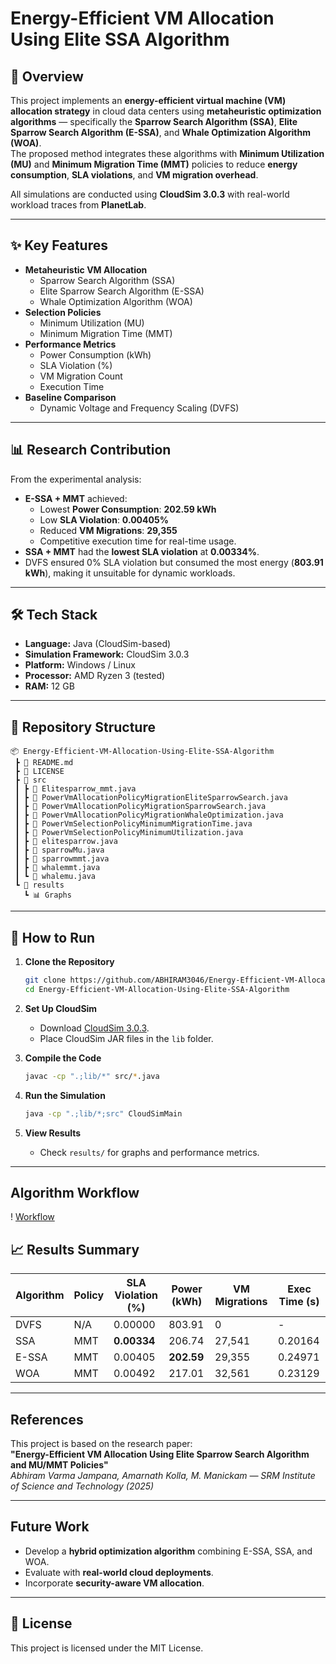 # Energy-Efficient VM Allocation Using Elite SSA Algorithm

## 📌 Overview
This project implements an **energy-efficient virtual machine (VM) allocation strategy** in cloud data centers using **metaheuristic optimization algorithms** — specifically the **Sparrow Search Algorithm (SSA)**, **Elite Sparrow Search Algorithm (E-SSA)**, and **Whale Optimization Algorithm (WOA)**.  
The proposed method integrates these algorithms with **Minimum Utilization (MU)** and **Minimum Migration Time (MMT)** policies to reduce **energy consumption**, **SLA violations**, and **VM migration overhead**.

All simulations are conducted using **CloudSim 3.0.3** with real-world workload traces from **PlanetLab**.

---

## ✨ Key Features
- **Metaheuristic VM Allocation**
  - Sparrow Search Algorithm (SSA)
  - Elite Sparrow Search Algorithm (E-SSA)
  - Whale Optimization Algorithm (WOA)
- **Selection Policies**
  - Minimum Utilization (MU)
  - Minimum Migration Time (MMT)
- **Performance Metrics**
  - Power Consumption (kWh)
  - SLA Violation (%)
  - VM Migration Count
  - Execution Time
- **Baseline Comparison**
  - Dynamic Voltage and Frequency Scaling (DVFS)

---

## 📊 Research Contribution
From the experimental analysis:
- **E-SSA + MMT** achieved:
  - Lowest **Power Consumption**: **202.59 kWh**
  - Low **SLA Violation**: **0.00405%**
  - Reduced **VM Migrations**: **29,355**
  - Competitive execution time for real-time usage.
- **SSA + MMT** had the **lowest SLA violation** at **0.00334%**.
- DVFS ensured 0% SLA violation but consumed the most energy (**803.91 kWh**), making it unsuitable for dynamic workloads.

---

## 🛠️ Tech Stack
- **Language:** Java (CloudSim-based)
- **Simulation Framework:** CloudSim 3.0.3
- **Platform:** Windows / Linux
- **Processor:** AMD Ryzen 3 (tested)
- **RAM:** 12 GB

---

## 📂 Repository Structure
```
📦 Energy-Efficient-VM-Allocation-Using-Elite-SSA-Algorithm
 ┣ 📜 README.md
 ┣ 📜 LICENSE
 ┣ 📂 src
 ┃ ┣ 📜 Elitesparrow_mmt.java
 ┃ ┣ 📜 PowerVmAllocationPolicyMigrationEliteSparrowSearch.java
 ┃ ┣ 📜 PowerVmAllocationPolicyMigrationSparrowSearch.java
 ┃ ┣ 📜 PowerVmAllocationPolicyMigrationWhaleOptimization.java
 ┃ ┣ 📜 PowerVmSelectionPolicyMinimumMigrationTime.java
 ┃ ┣ 📜 PowerVmSelectionPolicyMinimumUtilization.java
 ┃ ┣ 📜 elitesparrow.java
 ┃ ┣ 📜 sparrowMu.java
 ┃ ┣ 📜 sparrowmmt.java
 ┃ ┣ 📜 whalemmt.java
 ┃ ┗ 📜 whalemu.java
 ┗ 📂 results
   ┗ 📊 Graphs
```

---

## 🚀 How to Run
1. **Clone the Repository**
   ```bash
   git clone https://github.com/ABHIRAM3046/Energy-Efficient-VM-Allocation-Using-Elite-SSA-Algorithm.git
   cd Energy-Efficient-VM-Allocation-Using-Elite-SSA-Algorithm
   ```

2. **Set Up CloudSim**
   - Download [CloudSim 3.0.3](https://github.com/Cloudslab/cloudsim).
   - Place CloudSim JAR files in the `lib` folder.

3. **Compile the Code**
   ```bash
   javac -cp ".;lib/*" src/*.java
   ```

4. **Run the Simulation**
   ```bash
   java -cp ".;lib/*;src" CloudSimMain
   ```

5. **View Results**
   - Check `results/` for graphs and performance metrics.

---

## Algorithm Workflow
! [Workflow](/Results/fig1.jpg)
## 📈 Results Summary

| Algorithm | Policy | SLA Violation (%) | Power (kWh) | VM Migrations | Exec Time (s) |
|-----------|--------|------------------|-------------|---------------|---------------|
| DVFS      | N/A    | 0.00000          | 803.91      | 0             | -             |
| SSA       | MMT    | **0.00334**      | 206.74      | 27,541        | 0.20164       |
| E-SSA     | MMT    | 0.00405          | **202.59**  | 29,355        | 0.24971       |
| WOA       | MMT    | 0.00492          | 217.01      | 32,561        | 0.23129       |

---

## References
This project is based on the research paper:  
**"Energy-Efficient VM Allocation Using Elite Sparrow Search Algorithm and MU/MMT Policies"**  
*Abhiram Varma Jampana, Amarnath Kolla, M. Manickam — SRM Institute of Science and Technology (2025)*

---

## Future Work
- Develop a **hybrid optimization algorithm** combining E-SSA, SSA, and WOA.
- Evaluate with **real-world cloud deployments**.
- Incorporate **security-aware VM allocation**.

---

## 📜 License
This project is licensed under the MIT License.
